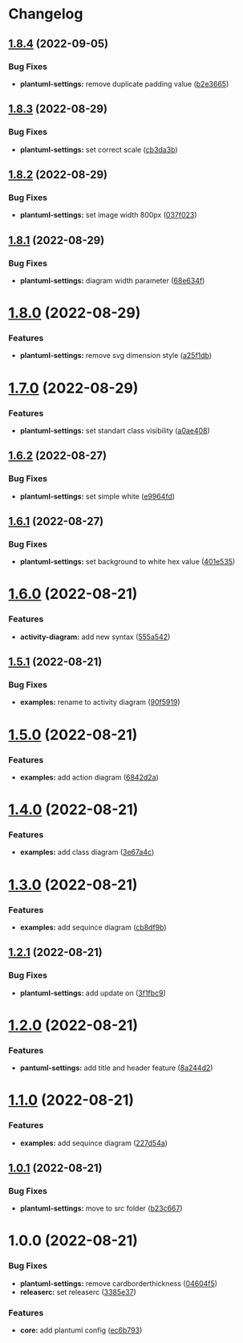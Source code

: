 # Changelog

## [1.8.4](https://github.com/attilasomogyi/plantuml-settings/compare/v1.8.3...v1.8.4) (2022-09-05)


### Bug Fixes

* **plantuml-settings:** remove duplicate padding value ([b2e3665](https://github.com/attilasomogyi/plantuml-settings/commit/b2e3665aa6eccdd618e158776401b39eed3fbb7d))

## [1.8.3](https://github.com/attilasomogyi/plantuml-settings/compare/v1.8.2...v1.8.3) (2022-08-29)


### Bug Fixes

* **plantuml-settings:** set correct scale ([cb3da3b](https://github.com/attilasomogyi/plantuml-settings/commit/cb3da3b031ad09fe6242f829fadc065b2dec991e))

## [1.8.2](https://github.com/attilasomogyi/plantuml-settings/compare/v1.8.1...v1.8.2) (2022-08-29)


### Bug Fixes

* **plantuml-settings:** set image width 800px ([037f023](https://github.com/attilasomogyi/plantuml-settings/commit/037f0237ee265dabba10203bece11562cd2b9155))

## [1.8.1](https://github.com/attilasomogyi/plantuml-settings/compare/v1.8.0...v1.8.1) (2022-08-29)


### Bug Fixes

* **plantuml-settings:** diagram width parameter ([68e634f](https://github.com/attilasomogyi/plantuml-settings/commit/68e634fafe71a8869edb978bf5b5c4d4334cb602))

# [1.8.0](https://github.com/attilasomogyi/plantuml-settings/compare/v1.7.0...v1.8.0) (2022-08-29)


### Features

* **plantuml-settings:** remove svg dimension style ([a25f1db](https://github.com/attilasomogyi/plantuml-settings/commit/a25f1dbd395f0dbe9a6b9dcf6de44cbd8b77b1ef))

# [1.7.0](https://github.com/attilasomogyi/plantuml-settings/compare/v1.6.2...v1.7.0) (2022-08-29)


### Features

* **plantuml-settings:** set standart class visibility ([a0ae408](https://github.com/attilasomogyi/plantuml-settings/commit/a0ae40844de4986c45a270e4dcd205d272949cb1))

## [1.6.2](https://github.com/attilasomogyi/plantuml-settings/compare/v1.6.1...v1.6.2) (2022-08-27)


### Bug Fixes

* **plantuml-settings:** set simple white ([e9964fd](https://github.com/attilasomogyi/plantuml-settings/commit/e9964fdfcfb53c270fcbb33bfc53a67877c50812))

## [1.6.1](https://github.com/attilasomogyi/plantuml-settings/compare/v1.6.0...v1.6.1) (2022-08-27)


### Bug Fixes

* **plantuml-settings:** set background to white hex value ([401e535](https://github.com/attilasomogyi/plantuml-settings/commit/401e535905f9062856f45f435ed89d6d5016e94f))

# [1.6.0](https://github.com/attilasomogyi/plantuml-settings/compare/v1.5.1...v1.6.0) (2022-08-21)


### Features

* **activity-diagram:** add new syntax ([555a542](https://github.com/attilasomogyi/plantuml-settings/commit/555a542a240fe014443867ee262e97fad973b217))

## [1.5.1](https://github.com/attilasomogyi/plantuml-settings/compare/v1.5.0...v1.5.1) (2022-08-21)


### Bug Fixes

* **examples:** rename to activity diagram ([90f5919](https://github.com/attilasomogyi/plantuml-settings/commit/90f5919e703a5a60989f2eb31c115e5f328c77e8))

# [1.5.0](https://github.com/attilasomogyi/plantuml-settings/compare/v1.4.0...v1.5.0) (2022-08-21)


### Features

* **examples:** add action diagram ([6842d2a](https://github.com/attilasomogyi/plantuml-settings/commit/6842d2a48d78c190b20c1f2dff85768ff84d7e20))

# [1.4.0](https://github.com/attilasomogyi/plantuml-settings/compare/v1.3.0...v1.4.0) (2022-08-21)


### Features

* **examples:** add class diagram ([3e67a4c](https://github.com/attilasomogyi/plantuml-settings/commit/3e67a4cab92bd29aca1441b72cf4346c026106f1))

# [1.3.0](https://github.com/attilasomogyi/plantuml-settings/compare/v1.2.1...v1.3.0) (2022-08-21)


### Features

* **examples:** add sequince diagram ([cb8df9b](https://github.com/attilasomogyi/plantuml-settings/commit/cb8df9b687427cc3900da12bef12bca0b7631ab1))

## [1.2.1](https://github.com/attilasomogyi/plantuml-settings/compare/v1.2.0...v1.2.1) (2022-08-21)


### Bug Fixes

* **plantuml-settings:** add update on ([3f1fbc9](https://github.com/attilasomogyi/plantuml-settings/commit/3f1fbc95c8744b744b47ac21631b3d31960477ff))

# [1.2.0](https://github.com/attilasomogyi/plantuml-settings/compare/v1.1.0...v1.2.0) (2022-08-21)


### Features

* **pantuml-settings:** add title and header feature ([8a244d2](https://github.com/attilasomogyi/plantuml-settings/commit/8a244d263e6ba6ed397c5d87b37339177ebefa0a))

# [1.1.0](https://github.com/attilasomogyi/plantuml-settings/compare/v1.0.1...v1.1.0) (2022-08-21)


### Features

* **examples:** add sequince diagram ([227d54a](https://github.com/attilasomogyi/plantuml-settings/commit/227d54a5910c99070f261b52cb258d456512a970))

## [1.0.1](https://github.com/attilasomogyi/plantuml-settings/compare/v1.0.0...v1.0.1) (2022-08-21)


### Bug Fixes

* **plantuml-settings:** move to src folder ([b23c667](https://github.com/attilasomogyi/plantuml-settings/commit/b23c667f6dbc8b09c90440ebf44e21ef7b77da60))

# 1.0.0 (2022-08-21)


### Bug Fixes

* **plantuml-settings:** remove cardborderthickness ([04604f5](https://github.com/attilasomogyi/plantuml-settings/commit/04604f516e230e47572fcecc5df57489f5a8c784))
* **releaserc:** set releaserc ([3385e37](https://github.com/attilasomogyi/plantuml-settings/commit/3385e3748207ec8607a24e2864b40dbe154ef6ba))


### Features

* **core:** add plantuml config ([ec6b793](https://github.com/attilasomogyi/plantuml-settings/commit/ec6b793111a2e72f6445fe7b15e3e344adcc3a6a))
